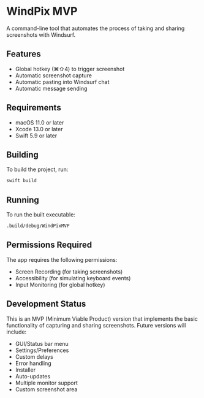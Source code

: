 # WindPix MVP

A command-line tool that automates the process of taking and sharing screenshots with Windsurf.

## Features

- Global hotkey (⌘⇧4) to trigger screenshot
- Automatic screenshot capture
- Automatic pasting into Windsurf chat
- Automatic message sending

## Requirements

- macOS 11.0 or later
- Xcode 13.0 or later
- Swift 5.9 or later

## Building

To build the project, run:

```bash
swift build
```

## Running

To run the built executable:

```bash
.build/debug/WindPixMVP
```

## Permissions Required

The app requires the following permissions:

- Screen Recording (for taking screenshots)
- Accessibility (for simulating keyboard events)
- Input Monitoring (for global hotkey)

## Development Status

This is an MVP (Minimum Viable Product) version that implements the basic functionality of capturing and sharing screenshots. Future versions will include:

- GUI/Status bar menu
- Settings/Preferences
- Custom delays
- Error handling
- Installer
- Auto-updates
- Multiple monitor support
- Custom screenshot area
